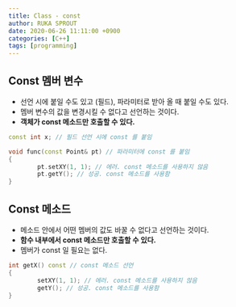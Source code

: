 ```yaml
---
title: Class - const
author: RUKA SPROUT
date: 2020-06-26 11:11:00 +0900
categories: [C++]
tags: [programming]
---
```


## Const 멤버 변수

- 선언 시에 붙일 수도 있고 (필드), 파라미터로 받아 올 때 붙일 수도 있다.
- 멤버 변수의 값을 변경시킬 수 없다고 선언하는 것이다.
- **객체가 const 메소드만 호출할 수 있다.**

```cpp
const int x; // 필드 선언 시에 const 를 붙임

void func(const Point& pt) // 파라미터에 const 를 붙임
{
		pt.setXY(1, 1); // 에러. const 메소드를 사용하지 않음
		pt.getY(); // 성공. const 메소드를 사용함
}
```

## Const 메소드

- 메소드 안에서 어떤 멤버의 값도 바꿀 수 없다고 선언하는 것이다.
- **함수 내부에서 const 메소드만 호출할 수 있다.**
- 멤버가 const 일 필요는 없다.

```cpp
int getX() const // const 메소드 선언
{
		setXY(1, 1); // 에러. const 메소드를 사용하지 않음
		getY(); // 성공. const 메소드를 사용함
}
```